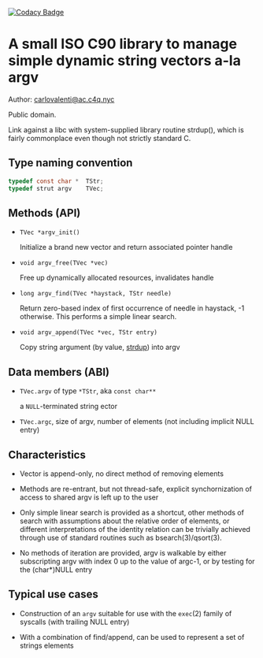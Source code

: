 [![Codacy Badge](https://api.codacy.com/project/badge/Grade/e1e44c7bbbd4466dad51db05df391ffc)](https://www.codacy.com/app/cval-c4q/argv?utm_source=github.com&amp;utm_medium=referral&amp;utm_content=cval-c4q/argv&amp;utm_campaign=Badge_Grade)

A small ISO C90 library to manage simple dynamic string vectors a-la argv
=========================================================================

Author: <carlovalenti@ac.c4q.nyc>

Public domain.

Link against a libc with system-supplied library routine strdup(), which is fairly commonplace even though not strictly standard C.

Type naming convention
----------------------
```C
typedef const char *  TStr;
typedef strut argv    TVec;
```

Methods (API)
-------------
* ```TVec *argv_init()```

  Initialize a brand new vector and return associated pointer handle
 
* ```void argv_free(TVec *vec)```

  Free up dynamically allocated resources, invalidates handle
 
* ```long argv_find(TVec *haystack, TStr needle)```

  Return zero-based index of first occurrence of needle in haystack, -1 otherwise.
  This performs a simple linear search.

* ```void argv_append(TVec *vec, TStr entry)```

  Copy string argument (by value, [strdup](http://man7.org/linux/man-pages/man3/strdup.3.html)) into argv

Data members (ABI)
------------
* ```TVec.argv``` of type ```*TStr```, aka ```const char**```

  a ```NULL```-terminated string ector

* ```TVec.argc```, size of argv, number of elements (not including implicit NULL entry)

Characteristics
---------------
* Vector is append-only, no direct method of removing elements

* Methods are re-entrant, but not thread-safe, explicit synchornization of access to shared argv is left up to the user

* Only simple linear search is provided as a shortcut, other methods of search with assumptions about the relative order of elements, or different interpretations of the identity relation can be trivially achieved through use of standard routines such as bsearch(3)/qsort(3).

* No methods of iteration are provided, argv is walkable by either subscripting argv with index 0 up to the value of argc-1, or by testing for the (char*)NULL entry

Typical use cases
-----------------
* Construction of an ```argv``` suitable for use with the ```exec```(2) family of syscalls (with trailing NULL entry)

* With a combination of find/append, can be used to represent a set of strings elements

